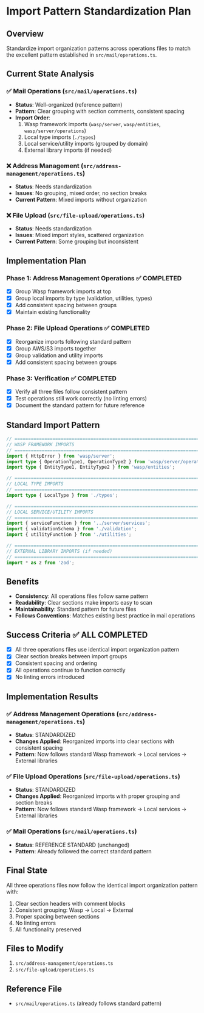 # Import Pattern Standardization Plan

## Overview
Standardize import organization patterns across operations files to match the excellent pattern established in `src/mail/operations.ts`.

## Current State Analysis

### ✅ Mail Operations (`src/mail/operations.ts`)
- **Status**: Well-organized (reference pattern)
- **Pattern**: Clear grouping with section comments, consistent spacing
- **Import Order**:
  1. Wasp framework imports (`wasp/server`, `wasp/entities`, `wasp/server/operations`)
  2. Local type imports (`./types`)
  3. Local service/utility imports (grouped by domain)
  4. External library imports (if needed)

### ❌ Address Management (`src/address-management/operations.ts`)
- **Status**: Needs standardization
- **Issues**: No grouping, mixed order, no section breaks
- **Current Pattern**: Mixed imports without organization

### ❌ File Upload (`src/file-upload/operations.ts`)
- **Status**: Needs standardization  
- **Issues**: Mixed import styles, scattered organization
- **Current Pattern**: Some grouping but inconsistent

## Implementation Plan

### Phase 1: Address Management Operations ✅ COMPLETED
- [x] Group Wasp framework imports at top
- [x] Group local imports by type (validation, utilities, types)
- [x] Add consistent spacing between groups
- [x] Maintain existing functionality

### Phase 2: File Upload Operations ✅ COMPLETED
- [x] Reorganize imports following standard pattern
- [x] Group AWS/S3 imports together
- [x] Group validation and utility imports
- [x] Add consistent spacing between groups

### Phase 3: Verification ✅ COMPLETED
- [x] Verify all three files follow consistent pattern
- [x] Test operations still work correctly (no linting errors)
- [x] Document the standard pattern for future reference

## Standard Import Pattern

```typescript
// ============================================================================
// WASP FRAMEWORK IMPORTS
// ============================================================================
import { HttpError } from 'wasp/server';
import type { OperationType1, OperationType2 } from 'wasp/server/operations';
import type { EntityType1, EntityType2 } from 'wasp/entities';

// ============================================================================
// LOCAL TYPE IMPORTS
// ============================================================================
import type { LocalType } from './types';

// ============================================================================
// LOCAL SERVICE/UTILITY IMPORTS
// ============================================================================
import { serviceFunction } from '../server/services';
import { validationSchema } from './validation';
import { utilityFunction } from './utilities';

// ============================================================================
// EXTERNAL LIBRARY IMPORTS (if needed)
// ============================================================================
import * as z from 'zod';
```

## Benefits
- **Consistency**: All operations files follow same pattern
- **Readability**: Clear sections make imports easy to scan
- **Maintainability**: Standard pattern for future files
- **Follows Conventions**: Matches existing best practice in mail operations

## Success Criteria ✅ ALL COMPLETED
- [x] All three operations files use identical import organization pattern
- [x] Clear section breaks between import groups
- [x] Consistent spacing and ordering
- [x] All operations continue to function correctly
- [x] No linting errors introduced

## Implementation Results

### ✅ Address Management Operations (`src/address-management/operations.ts`)
- **Status**: STANDARDIZED
- **Changes Applied**: Reorganized imports into clear sections with consistent spacing
- **Pattern**: Now follows standard Wasp framework → Local services → External libraries

### ✅ File Upload Operations (`src/file-upload/operations.ts`)
- **Status**: STANDARDIZED  
- **Changes Applied**: Reorganized imports with proper grouping and section breaks
- **Pattern**: Now follows standard Wasp framework → Local services → External libraries

### ✅ Mail Operations (`src/mail/operations.ts`)
- **Status**: REFERENCE STANDARD (unchanged)
- **Pattern**: Already followed the correct standard pattern

## Final State
All three operations files now follow the identical import organization pattern with:
1. Clear section headers with comment blocks
2. Consistent grouping: Wasp → Local → External
3. Proper spacing between sections
4. No linting errors
5. All functionality preserved

## Files to Modify
1. `src/address-management/operations.ts`
2. `src/file-upload/operations.ts`

## Reference File
- `src/mail/operations.ts` (already follows standard pattern)
